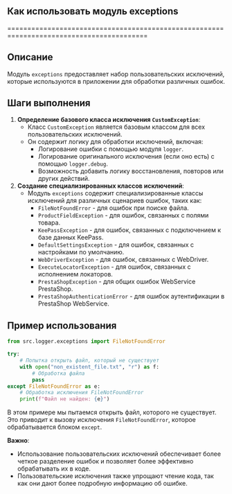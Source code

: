 ## Как использовать модуль exceptions
=========================================================================================

Описание
-------------------------
Модуль `exceptions` предоставляет набор пользовательских исключений, которые используются в приложении для обработки различных ошибок. 

Шаги выполнения
-------------------------
1. **Определение базового класса исключения `CustomException`**: 
    - Класс `CustomException` является базовым классом для всех пользовательских исключений. 
    - Он содержит логику для обработки исключений, включая:
        - Логирование ошибки с помощью модуля `logger`.
        - Логирование оригинального исключения (если оно есть) с помощью `logger.debug`.
        - Возможность добавить логику восстановления, повторов или других действий.
2. **Создание специализированных классов исключений**:
    - Модуль `exceptions` содержит специализированные классы исключений для различных сценариев ошибок, таких как:
        - `FileNotFoundError` - для ошибок при поиске файла.
        - `ProductFieldException` - для ошибок, связанных с полями товара.
        - `KeePassException` - для ошибок, связанных с подключением к базе данных KeePass.
        - `DefaultSettingsException` - для ошибок, связанных с настройками по умолчанию.
        - `WebDriverException` - для ошибок, связанных с WebDriver.
        - `ExecuteLocatorException` - для ошибок, связанных с исполнением локаторов.
        - `PrestaShopException` - для общих ошибок WebService PrestaShop.
        - `PrestaShopAuthenticationError` - для ошибок аутентификации в PrestaShop WebService.

Пример использования
-------------------------

```python
from src.logger.exceptions import FileNotFoundError

try:
    # Попытка открыть файл, который не существует
    with open("non_existent_file.txt", "r") as f:
        # Обработка файла
        pass
except FileNotFoundError as e:
    # Обработка исключения FileNotFoundError
    print(f"Файл не найден: {e}")
```

В этом примере мы пытаемся открыть файл, которого не существует. Это приводит к вызову исключения `FileNotFoundError`, которое обрабатывается блоком `except`. 

**Важно**:
- Использование пользовательских исключений обеспечивает более четкое разделение ошибок и позволяет более эффективно обрабатывать их в коде.
- Пользовательские исключения также упрощают чтение кода, так как они дают более подробную информацию об ошибке.